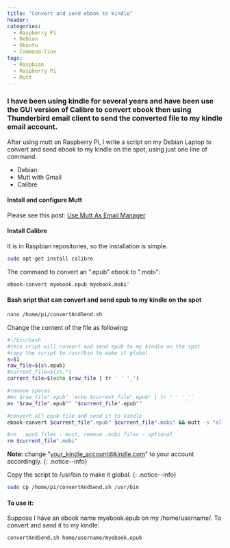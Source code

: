 ```yaml
---
title: "Convert and send ebook to kindle"
header:
categories:
  - Raspberry Pi
  - Debian
  - Ubuntu
  - Command-line
tags:
  - Raspbian
  - Raspberry Pi
  - Mutt
---
```


### I have been using kindle for several years and have been use the GUI version of Calibre to convert ebook then using Thunderbird email client to send the converted file to my kindle email account. 

After using mutt on Raspberry Pi, I write a script on my Debian Laptop to convert and send ebook to my kindle on the spot, using just one line of command.

* Debian 
* Mutt with Gmail
* Calibre

#### Install and configure Mutt

Please see this post: [Use Mutt As Email Manager](https://www.ubuntuopenbox.com/raspberry%20pi/debian/ubuntu/command-line/use-mutt-email-manager/ "Install and configure Mutt with Gmail")

#### Install Calibre
It is in Raspbian repositories, so the installation is simple.
```bash
sudo apt-get install calibre
```

The command to convert an ".epub" ebook to ".mobi":

```bash
ebook-convert myebook.epub myebook.mobi"
```
#### Bash sript that can convert and send epub to my kindle on the spot

```bash
nano /home/pi/convertAndSend.sh
```
Change the content of the file as following:

```bash
#!/bin/bash
#this cript will convert and send epub to my kindle on the spot
#copy the script to /usr/bin to make it global
s=$1
raw_file=${s%.epub}
#current_file=${s%.*}
current_file=$(echo $raw_file | tr ' ' '_')

#remove spaces
#mv $raw_file".epub" `echo $current_file".epub" | tr ' ' '_'` 
mv "$raw_file".epub"" "$current_file".epub""

#convert all epub file and send it to kindle
ebook-convert $current_file".epub" $current_file".mobi" && mutt -s "all mobi" -a $current_file".mobi" -- your_kindle_account@kindle.com < /home/pi/text

#rm  .epub files - must; remove .mobi files - optional
rm $current_file".mobi"
```

**Note:** change "your_kindle_account@kindle.com" to your account accordingly.
{: .notice--info}

Copy the script to /usr/bin to make it global.
{: .notice--info}

```bash
sudo cp /home/pi/convertAndSend.sh /usr/bin
```

#### To use it:

Suppose I have an ebook name myebook.epub on my /home/username/. To convert and send it to my kindle:

```bash
convertAndSend.sh home/username/myebook.epub
```